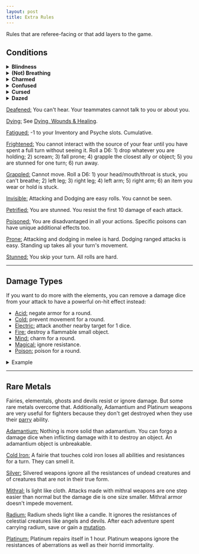 ```yaml
---
layout: post
title: Extra Rules
---
```


Rules that are referee-facing or that add layers to the game.

## Conditions

<details markdown="1">
<summary><b>Blindness</b></summary>
You can't see or make ranged attacks. Attacking and Dodging are hard rolls.
</details>

<details markdown="1">
<summary><b>(Not) Breathing</b></summary>
You can hold your breath for as many rounds as your Fortitude. If you take damage while holding your breath, you must make a Fortitude save. On failure, you start dying.
</details>

<details markdown="1">
<summary><b>Charmed</b></summary>
You fail all rolls against your charmer. If you attack, hurt, or say anything bad about them, you take 1 mind damage.
</details>

<details markdown="1">
<summary><b>Confused</b></summary>
Roll a D6. You must spend your turn interacting with: 1) the player on your right; 2) the player on your left; 3) yourself; 4) the closest monster; 5) the environment; 6) oblivion.
</details>

<details markdown="1">
<summary><b>Cursed</b></summary>
You cannot benefit from magic.
</details>

<details markdown="1">
<summary><b>Dazed</b></summary>
You can act OR move on your turn.  
</details>

<ins>Deafened:</ins> You can't hear. Your teammates cannot talk to you or about you.

<ins>Dying:</ins> See [Dying, Wounds & Healing](/2020/11/09/base-rules/).

<ins>Fatigued:</ins> -1 to your Inventory and Psyche slots. Cumulative.

<ins>Frightened:</ins> You cannot interact with the source of your fear until you have spent a full turn without seeing it. Roll a D6: 1) drop whatever you are holding; 2) scream; 3) fall prone; 4) grapple the closest ally or object; 5) you are stunned for one turn; 6) run away.

<ins>Grappled:</ins> Cannot move. Roll a D6: 1) your head/mouth/throat is stuck, you can't breathe; 2) left leg; 3) right leg; 4) left arm; 5) right arm; 6) an item you wear or hold is stuck.

<ins>Invisible:</ins> Attacking and Dodging are easy rolls. You cannot be seen.

<ins>Petrified:</ins> You are stunned. You resist the first 10 damage of each attack.

<ins>Poisoned:</ins> You are disadvantaged in all your actions. Specific poisons can have unique additional effects too.

<ins>Prone:</ins> Attacking and dodging in melee is hard. Dodging ranged attacks is easy. Standing up takes all your turn's movement.

<ins>Stunned:</ins> You skip your turn. All rolls are hard.

---

## Damage Types

If you want to do more with the elements, you can remove a damage dice from your attack to have a powerful on-hit effect instead:
- <ins>Acid:</ins> negate armor for a round.
- <ins>Cold:</ins> prevent movement for a round.
- <ins>Electric:</ins> attack another nearby target for 1 dice.
- <ins>Fire:</ins> destroy a flammable small object.
- <ins>Mind:</ins> charm for a round.
- <ins>Magical:</ins> ignore resistance.
- <ins>Poison:</ins> poison for a round.

<details markdown="1">
<summary>Example</summary>
*Morgana the Vile casts a spell inflicting 2D6 electric damage to a goblin. She can choose to inflict 1D6 damage instead and attack another nearby goblin for 1D6 damage. Boo Son of Jean has a sword of frost inflicting 1D8 damage, but he wants to capture the enemy alive. Instead, he sacrifices the D8. On a hit, he inflicts 0 damage and the monster's feet are frozen to the ground for a round.*
</details>

---

## Rare Metals

Fairies, elementals, ghosts and devils resist or ignore damage. But some rare metals overcome that. Additionally, Adamantium and Platinum weapons are very useful for fighters because they don't get destroyed when they use their [parry](https://saltygoo.github.io/class/fighter#parry) ability.

<ins>Adamantium:</ins> Nothing is more solid than adamantium. You can forgo a damage dice when inflicting damage with it to destroy an object. An adamantium object is unbreakable.

<ins>Cold Iron:</ins> A fairie that touches cold iron loses all abilities and resistances for a turn. They can smell it.

<ins>Silver:</ins> Silvered weapons ignore all the resistances of undead creatures and of creatures that are not in their true form.

<ins>Mithral:</ins> Is light like cloth. Attacks made with mithral weapons are one step easier than normal but the damage die is one size smaller. Mithral armor doesn't impede movement.

<ins>Radium:</ins> Radium sheds light like a candle. It ignores the resistances of celestial creatures like angels and devils. After each adventure spent carrying radium, save or gain a [mutation](https://coinsandscrolls.blogspot.com/2018/01/osr-1d500-biological-mutations.html).

<ins>Platinum:</ins> Platinum repairs itself in 1 hour. Platinum weapons ignore the resistances of aberrations as well as their horrid immortality.


